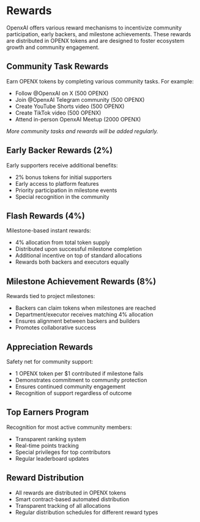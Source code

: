 # Rewards

OpenxAI offers various reward mechanisms to incentivize community participation, early backers, and milestone achievements. These rewards are distributed in OPENX tokens and are designed to foster ecosystem growth and community engagement.

## Community Task Rewards

Earn OPENX tokens by completing various community tasks. For example:

- Follow @OpenxAI on X (500 OPENX)
- Join @OpenxAI Telegram community (500 OPENX)
- Create YouTube Shorts video (500 OPENX)
- Create TikTok video (500 OPENX)
- Attend in-person OpenxAI Meetup (2000 OPENX)

*More community tasks and rewards will be added regularly.*

## Early Backer Rewards (2%)

Early supporters receive additional benefits:
- 2% bonus tokens for initial supporters
- Early access to platform features
- Priority participation in milestone events
- Special recognition in the community

## Flash Rewards (4%)

Milestone-based instant rewards:
- 4% allocation from total token supply
- Distributed upon successful milestone completion
- Additional incentive on top of standard allocations
- Rewards both backers and executors equally

## Milestone Achievement Rewards (8%)

Rewards tied to project milestones:
- Backers can claim tokens when milestones are reached
- Department/executor receives matching 4% allocation
- Ensures alignment between backers and builders
- Promotes collaborative success

## Appreciation Rewards

Safety net for community support:
- 1 OPENX token per $1 contributed if milestone fails
- Demonstrates commitment to community protection
- Ensures continued community engagement
- Recognition of support regardless of outcome

## Top Earners Program

Recognition for most active community members:
- Transparent ranking system
- Real-time points tracking
- Special privileges for top contributors
- Regular leaderboard updates

## Reward Distribution

- All rewards are distributed in OPENX tokens
- Smart contract-based automated distribution
- Transparent tracking of all allocations
- Regular distribution schedules for different reward types
